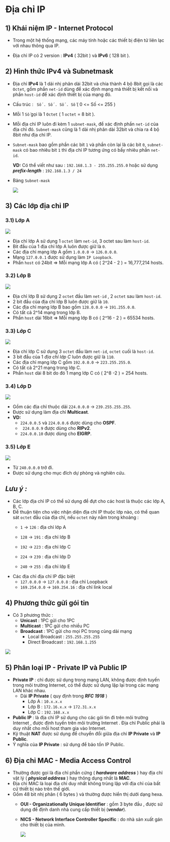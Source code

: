 # Địa chỉ IP
## **1) Khái niệm IP - Internet Protocol**
- Trong một hệ thống mạng, các máy tính hoặc các thiết bị điện tử liên lạc với nhau thông qua IP.

- Địa chỉ IP có 2 version : **IPv4** ( 32bit ) và **IPv6** ( 128 bit ).
## **2) Hình thức IPv4 và Subnetmask**
- Địa chỉ **IPv4** là 1 dải nhị phân dài 32bit và chia thành 4 bộ 8bit gọi là các `Octet`, gồm phần `net-id` dùng để xác định mạng mà thiết bị kết nối và phần `host-id` để xác định thiết bị của mạng đó.
- Cấu trúc  :    ` Số . Số . Số . Số`   ( 0 <= Số <= 255 )
- Mỗi 1 ` Số ` gọi là 1 `Octet` ( 1 `octet` = 8 bit ).
- Mỗi địa chỉ IP luôn đi kèm 1 `subnet-mask`, để xác định phần `net-id` của địa chỉ đó. `Subnet-mask` cũng là 1 dải nhị phân dài 32bit và chia ra 4 bộ 8bit như địa chỉ IP.
- `Subnet-mask` bao gồm phần các bit `1` và phần còn lại là các bit `0`, `subnet-mask` có bao nhiêu bit `1` thì địa chỉ IP tương ứng có bấy nhiêu phần `net-id`.

    **VD:** Có thể viết như sau : ```192.168.1.3 - 255.255.255.0```
                hoặc sử dụng ***prefix-length*** : ```192.168.1.3 / 24```
- Bảng `Subnet-mask`

    <img src=https://i.imgur.com/CqZ9MXz.png>
    
## **3) Các lớp địa chỉ IP**
### **3.1) Lớp A**

<img src=https://i.imgur.com/vPKEvtx.png>

- Địa chỉ lớp A sử dụng 1 `octet` làm `net-id`, 3 octet sau làm `host-id`.
- Bit đầu của 1 địa chỉ lớp A luôn được giữ là `0`.
- Các địa chỉ mạng lớp A gồm `1.0.0.0` ->  `126.0.0.0`.
- Mạng `127.0.0.1` được sử dụng làm `IP Loopback`.
- Phần `host` có 24bit =>  Mỗi mạng lớp A có ( 2^24 - 2 ) = 16,777,214 hosts.
### **3.2) Lớp B**

<img src=https://i.imgur.com/gee8EMQ.png>

- Địa chỉ lớp B sử dụng 2 `octet` đầu làm  `net-id` , 2 `octet` sau làm `host-id`.
- 2 bit đầu của địa chỉ lớp B luôn được giữ là `10`.
- Các địa chỉ mạng lớp B bao gồm `128.0.0.0` -> `191.255.0.0`.
- Có tất cả 2^14 mạng trong lớp B.
- Phần `host` dài 16bit => Mỗi mạng lớp B có ( 2^16 - 2 ) = 65534 hosts.
### **3.3) Lớp C**

<img src=https://i.imgur.com/2BK8JVu.png>

- Địa chỉ lớp C sử dụng 3 `octet` đầu làm `net-id`, `octet` cuối là `host-id`.
- 3 bit đầu của 1 _địa chỉ lớp C_ luôn được giữ là `110`.
- Các địa chỉ mạng lớp C gồm `192.0.0.0` -> `223.255.255.0`.
- Có tất cả 2^21 mạng trong lớp C.
- Phần `host` dài 8 bit do đó 1 mạng lớp C có ( 2^8 -2 ) = 254 hosts.
### **3.4) Lớp D**

<img src=https://i.imgur.com/0i3LisH.png>

- Gồm các địa chỉ thuộc dải `224.0.0.0` -> `239.255.255.255`.
- Được sử dụng làm địa chỉ **Multicast**.
- **VD:** 
    -  `224.0.0.5` và `224.0.0.6` được dùng cho **OSPF**.
    - ` 224.0.0.9` được dùng cho **RIPv2**.
    - `224.0.0.10` được dùng cho **EIGRP**.
### **3.5) Lớp E**

<img src=https://i.imgur.com/JI3duN5.png>

- Từ `240.0.0.0` trở đi.
- Được sử dụng cho mục đích dự phòng và nghiên cứu.
        
## ***Lưu ý :***
- Các lớp địa chỉ IP có thể sử dụng để đựt cho các host là thuộc các lớp A, B, C.
- Để thuận tiện cho việc nhận diện địa chỉ IP thuộc lớp nào, có thể quan sát `octet` đầu của địa chỉ, nếu `octet` này nằm trong khoảng : 
    - `1` -> `126` : địa chỉ lớp A

    - `128` -> `191` : địa chỉ lớp B
    - `192` -> `223` : địa chỉ lớp C
    - `224` -> `239` : địa chỉ lớp D
    - `240` -> `255` : địa chỉ lớp E
- Các địa chỉ địa chỉ IP đặc biệt
    - `127.0.0.0` -> `127.0.0.8` : địa chỉ Loopback
    - `169.254.0.0` -> `169.254.16` : địa chỉ link local
## **4) Phương thức gửi gói tin**
- Có 3 phương thức : 
    - **Unicast** : 1PC gửi cho 1PC
    - **Multicast** : 1PC gửi cho nhiều PC
    - **Broadcast** : 1PC gửi cho mọi PC trong cùng dải mạng
        - Local Broadcast : `255.255.255.255`
        - Direct Broadcast : `192.168.1.255`

<img src=https://i.imgur.com/hMeh8iy.png>

## **5) Phân loại IP - Private IP và Public IP**
- **Private IP** : chỉ được sử dụng trong mạng LAN, không được định tuyến trong môi trường Internet, có thể được sử dụng lặp lại trong các mạng LAN khác nhau.
    - Dải **IP Private** ( quy định trong ***RFC 1918*** )
        - Lớp A : `10.x.x.x`
        - Lớp B : `172.16.x.x` -> `172.31.x.x`
        - Lớp C : `192.168.x.x`
- **Public IP** : là địa chỉ IP sử dụng cho các gói tin đi trên môi trường Internet , được định tuyến trên môi trường Internet . Địa chỉ Public phải là duy nhất cho mỗi host tham gia vào Internet.
- Kỹ thuật **NAT** được sử dụng để chuyển đổi giữa địa chỉ **IP Private** và **IP Public**.
- Ý nghĩa của **IP Private** : sử dụng để bảo tồn IP Public.
## **6) Địa chỉ MAC - Media Access Control**
- Thường được gọi là địa chỉ phần cứng ( ***hardware address*** ) hay địa chỉ vật lý ( ***physical address*** ) hay thông dụng nhất là **MAC**. 
- Địa chỉ MAC là loại địa chỉ duy nhất không trùng lặp với địa chỉ của bất cứ thiết bị nào trên thế giới.
- Gồm 48 bit nhị phân ( 6 bytes ) và thường được hiển thị dưới dạng hexa.
    - **OUI - Organizationally Unique Identifier** : gồm 3 byte đầu , được sử dụng để định danh nhà cung cấp thiết bị (***vendor***).
    - **NICS - Network Interface Controller Specific** : do nhà sản xuất gán cho thiết bị của mình.

        <img src=https://i.imgur.com/nSwRyYu.jpg>